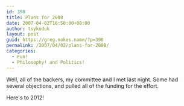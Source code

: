 ```yaml
---
id: 390
title: Plans for 2008
date: 2007-04-02T16:50:00+00:00
author: tsykoduk
layout: post
guid: https://greg.nokes.name/?p=390
permalink: /2007/04/02/plans-for-2008/
categories:
  - Fun!
  - Philosophy! and Politics!
---
```

<p>Well, all of the backers, my committee and I met last night. Some had several objections, and pulled all of the funding for the effort.</p>


<p>Here's to 2012!</p>